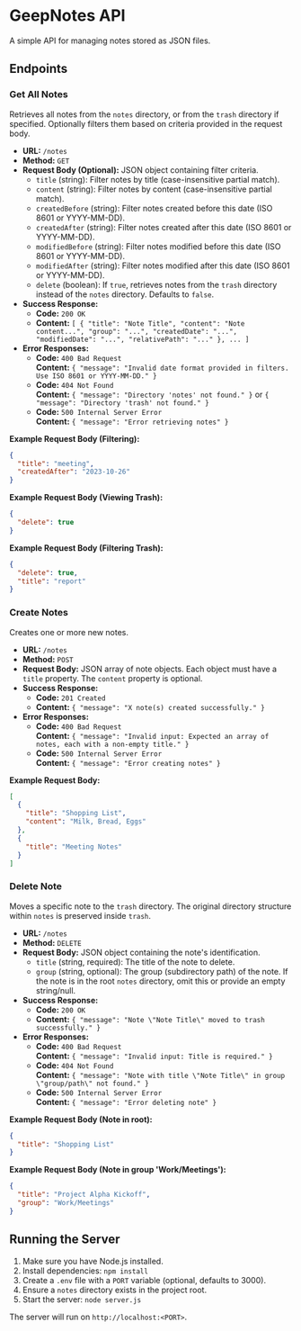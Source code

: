 # GeepNotes API

A simple API for managing notes stored as JSON files.

## Endpoints

### Get All Notes

Retrieves all notes from the `notes` directory, or from the `trash` directory if specified. Optionally filters them based on criteria provided in the request body.

*   **URL:** `/notes`
*   **Method:** `GET`
*   **Request Body (Optional):** JSON object containing filter criteria.
    *   `title` (string): Filter notes by title (case-insensitive partial match).
    *   `content` (string): Filter notes by content (case-insensitive partial match).
    *   `createdBefore` (string): Filter notes created before this date (ISO 8601 or YYYY-MM-DD).
    *   `createdAfter` (string): Filter notes created after this date (ISO 8601 or YYYY-MM-DD).
    *   `modifiedBefore` (string): Filter notes modified before this date (ISO 8601 or YYYY-MM-DD).
    *   `modifiedAfter` (string): Filter notes modified after this date (ISO 8601 or YYYY-MM-DD).
    *   `delete` (boolean): If `true`, retrieves notes from the `trash` directory instead of the `notes` directory. Defaults to `false`.
*   **Success Response:**
    *   **Code:** `200 OK`
    *   **Content:** `[ { "title": "Note Title", "content": "Note content...", "group": "...", "createdDate": "...", "modifiedDate": "...", "relativePath": "..." }, ... ]`
*   **Error Responses:**
    *   **Code:** `400 Bad Request` <br> **Content:** `{ "message": "Invalid date format provided in filters. Use ISO 8601 or YYYY-MM-DD." }`
    *   **Code:** `404 Not Found` <br> **Content:** `{ "message": "Directory 'notes' not found." }` or `{ "message": "Directory 'trash' not found." }`
    *   **Code:** `500 Internal Server Error` <br> **Content:** `{ "message": "Error retrieving notes" }`

**Example Request Body (Filtering):**

```json
{
  "title": "meeting",
  "createdAfter": "2023-10-26"
}
```

**Example Request Body (Viewing Trash):**

```json
{
  "delete": true
}
```

**Example Request Body (Filtering Trash):**

```json
{
  "delete": true,
  "title": "report"
}
```

### Create Notes

Creates one or more new notes.

*   **URL:** `/notes`
*   **Method:** `POST`
*   **Request Body:** JSON array of note objects. Each object must have a `title` property. The `content` property is optional.
*   **Success Response:**
    *   **Code:** `201 Created`
    *   **Content:** `{ "message": "X note(s) created successfully." }`
*   **Error Responses:**
    *   **Code:** `400 Bad Request` <br> **Content:** `{ "message": "Invalid input: Expected an array of notes, each with a non-empty title." }`
    *   **Code:** `500 Internal Server Error` <br> **Content:** `{ "message": "Error creating notes" }`

**Example Request Body:**

```json
[
  {
    "title": "Shopping List",
    "content": "Milk, Bread, Eggs"
  },
  {
    "title": "Meeting Notes"
  }
]
```

### Delete Note

Moves a specific note to the `trash` directory. The original directory structure within `notes` is preserved inside `trash`.

*   **URL:** `/notes`
*   **Method:** `DELETE`
*   **Request Body:** JSON object containing the note's identification.
    *   `title` (string, required): The title of the note to delete.
    *   `group` (string, optional): The group (subdirectory path) of the note. If the note is in the root `notes` directory, omit this or provide an empty string/null.
*   **Success Response:**
    *   **Code:** `200 OK`
    *   **Content:** `{ "message": "Note \"Note Title\" moved to trash successfully." }`
*   **Error Responses:**
    *   **Code:** `400 Bad Request` <br> **Content:** `{ "message": "Invalid input: Title is required." }`
    *   **Code:** `404 Not Found` <br> **Content:** `{ "message": "Note with title \"Note Title\" in group \"group/path\" not found." }`
    *   **Code:** `500 Internal Server Error` <br> **Content:** `{ "message": "Error deleting note" }`

**Example Request Body (Note in root):**

```json
{
  "title": "Shopping List"
}
```

**Example Request Body (Note in group 'Work/Meetings'):**

```json
{
  "title": "Project Alpha Kickoff",
  "group": "Work/Meetings"
}
```

## Running the Server

1.  Make sure you have Node.js installed.
2.  Install dependencies: `npm install`
3.  Create a `.env` file with a `PORT` variable (optional, defaults to 3000).
4.  Ensure a `notes` directory exists in the project root.
5.  Start the server: `node server.js`

The server will run on `http://localhost:<PORT>`.
